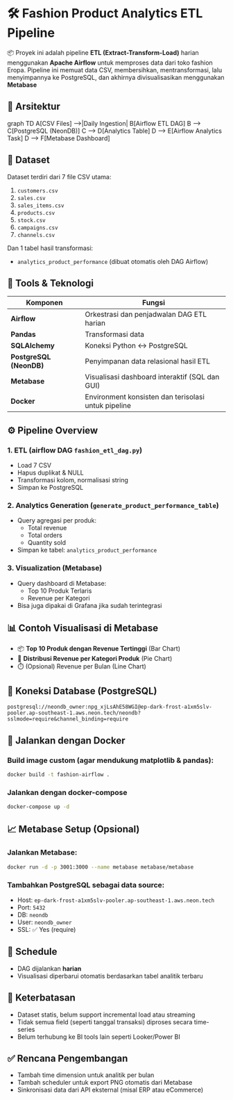 
# 🛠️ Fashion Product Analytics ETL Pipeline

📦 Proyek ini adalah pipeline **ETL (Extract-Transform-Load)** harian menggunakan **Apache Airflow** untuk memproses data dari toko fashion Eropa. Pipeline ini memuat data CSV, membersihkan, mentransformasi, lalu menyimpannya ke PostgreSQL, dan akhirnya divisualisasikan menggunakan **Metabase**

## 🔗 Arsitektur
graph TD
    A[CSV Files] -->|Daily Ingestion| B[Airflow ETL DAG]
    B --> C[PostgreSQL (NeonDB)]
    C --> D[Analytics Table]
    D --> E[Airflow Analytics Task]
    D --> F[Metabase Dashboard]


## 📁 Dataset

Dataset terdiri dari 7 file CSV utama:

1. `customers.csv`
2. `sales.csv`
3. `sales_items.csv`
4. `products.csv`
5. `stock.csv`
6. `campaigns.csv`
7. `channels.csv`

Dan 1 tabel hasil transformasi:
- `analytics_product_performance` (dibuat otomatis oleh DAG Airflow)

## 🧩 Tools & Teknologi

| Komponen        | Fungsi                                               |
|----------------|------------------------------------------------------|
| **Airflow**     | Orkestrasi dan penjadwalan DAG ETL harian            |
| **Pandas**      | Transformasi data                                    |
| **SQLAlchemy**  | Koneksi Python ↔ PostgreSQL                          |
| **PostgreSQL (NeonDB)** | Penyimpanan data relasional hasil ETL     |
| **Metabase**    | Visualisasi dashboard interaktif (SQL dan GUI)       |
| **Docker**      | Environment konsisten dan terisolasi untuk pipeline  |

## ⚙️ Pipeline Overview

### 1. ETL (airflow DAG `fashion_etl_dag.py`)
- Load 7 CSV
- Hapus duplikat & NULL
- Transformasi kolom, normalisasi string
- Simpan ke PostgreSQL

### 2. Analytics Generation (`generate_product_performance_table`)
- Query agregasi per produk:
  - Total revenue
  - Total orders
  - Quantity sold
- Simpan ke tabel: `analytics_product_performance`

### 3. Visualization (Metabase)
- Query dashboard di Metabase:
  - Top 10 Produk Terlaris
  - Revenue per Kategori
- Bisa juga dipakai di Grafana jika sudah terintegrasi

## 📊 Contoh Visualisasi di Metabase

- 📦 **Top 10 Produk dengan Revenue Tertinggi** (Bar Chart)
- 🥧 **Distribusi Revenue per Kategori Produk** (Pie Chart)
- ⏱️ (Opsional) Revenue per Bulan (Line Chart)

## 🔌 Koneksi Database (PostgreSQL)

```text
postgresql://neondb_owner:npg_xjLsAhE58WGI@ep-dark-frost-a1xm5slv-pooler.ap-southeast-1.aws.neon.tech/neondb?sslmode=require&channel_binding=require
```

## 🐳 Jalankan dengan Docker

### Build image custom (agar mendukung matplotlib & pandas):
```bash
docker build -t fashion-airflow . 
```

### Jalankan dengan docker-compose
```bash
docker-compose up -d
```

## 📈 Metabase Setup (Opsional)

### Jalankan Metabase:
```bash
docker run -d -p 3001:3000 --name metabase metabase/metabase
```

### Tambahkan PostgreSQL sebagai data source:
- Host: `ep-dark-frost-a1xm5slv-pooler.ap-southeast-1.aws.neon.tech`
- Port: `5432`
- DB: `neondb`
- User: `neondb_owner`
- SSL: ✅ Yes (require)

## 📌 Schedule

- DAG dijalankan **harian**
- Visualisasi diperbarui otomatis berdasarkan tabel analitik terbaru


## 🧠 Keterbatasan

- Dataset statis, belum support incremental load atau streaming
- Tidak semua field (seperti tanggal transaksi) diproses secara time-series
- Belum terhubung ke BI tools lain seperti Looker/Power BI

## ✅ Rencana Pengembangan

- Tambah time dimension untuk analitik per bulan
- Tambah scheduler untuk export PNG otomatis dari Metabase
- Sinkronisasi data dari API eksternal (misal ERP atau eCommerce)
